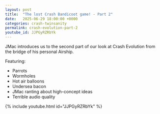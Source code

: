 ```yaml
---
layout: post
title:  "The lost Crash Bandicoot game! - Part 2"
date:   2025-06-29 18:00:00 +0000
categories: crash-twinsanity
permalink: crash-evolution-part-2
youtube_id: JJPGyRZRbYk
---
```


JMac introduces us to the second part of our look at Crash Evolution from the bridge of his personal Airship.
<!--more-->

Featuring:
* Parrots
* Wormholes
* Hot air balloons
* Undersea bacon
* JMac ranting about high-concept ideas
* Terrible audio quality

{% include youtube.html id="JJPGyRZRbYk" %}
